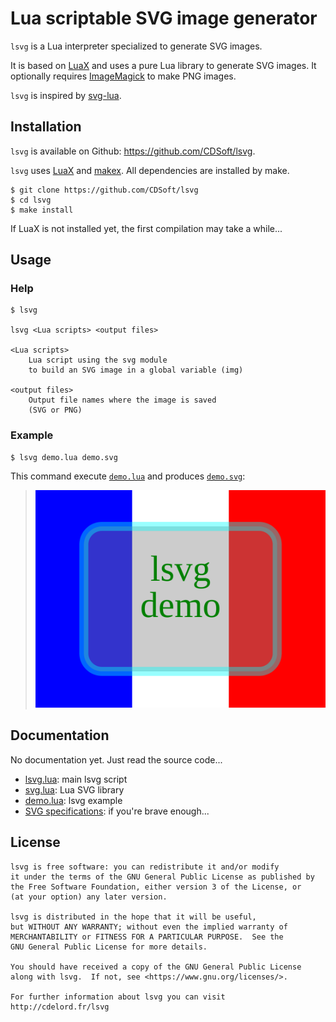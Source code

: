 # Lua scriptable SVG image generator

`lsvg` is a Lua interpreter specialized to generate SVG images.

It is based on [LuaX](https://github.com/CDSoft/luax) and uses a pure Lua
library to generate SVG images. It optionally requires
[ImageMagick](https://imagemagick.org/) to make PNG images.

`lsvg` is inspired by [svg-lua](https://github.com/Jericho1060/svg-lua).

## Installation

`lsvg` is available on Github: <https://github.com/CDSoft/lsvg>.

`lsvg` uses [LuaX](https://github.com/CDSoft/luax) and
[makex](https://github.com/CDSoft/makex). All dependencies are installed by
make.

```
$ git clone https://github.com/CDSoft/lsvg
$ cd lsvg
$ make install
```

If LuaX is not installed yet, the first compilation may take a while...

## Usage

### Help

```
$ lsvg

lsvg <Lua scripts> <output files>

<Lua scripts>
    Lua script using the svg module
    to build an SVG image in a global variable (img)

<output files>
    Output file names where the image is saved
    (SVG or PNG)
```

### Example

```
$ lsvg demo.lua demo.svg
```

This command execute [`demo.lua`](demo.lua) and produces
[`demo.svg`](demo.svg):

> ![demo.svg](demo.svg)

## Documentation

No documentation yet. Just read the source code...

- [lsvg.lua](lsvg.lua): main lsvg script
- [svg.lua](svg.lua): Lua SVG library
- [demo.lua](demo.lua): lsvg example
- [SVG specifications](https://www.w3.org/TR/SVG12/): if you're brave enough...

## License

    lsvg is free software: you can redistribute it and/or modify
    it under the terms of the GNU General Public License as published by
    the Free Software Foundation, either version 3 of the License, or
    (at your option) any later version.

    lsvg is distributed in the hope that it will be useful,
    but WITHOUT ANY WARRANTY; without even the implied warranty of
    MERCHANTABILITY or FITNESS FOR A PARTICULAR PURPOSE.  See the
    GNU General Public License for more details.

    You should have received a copy of the GNU General Public License
    along with lsvg.  If not, see <https://www.gnu.org/licenses/>.

    For further information about lsvg you can visit
    http://cdelord.fr/lsvg
